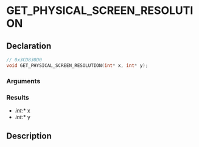 # GET_PHYSICAL_SCREEN_RESOLUTION

## Declaration
```cpp
// 0x3CD830D0
void GET_PHYSICAL_SCREEN_RESOLUTION(int* x, int* y);
```

### Arguments

### Results
- **int*:** x
- **int*:** y

## Description
